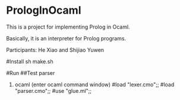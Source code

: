 PrologInOcaml
=============

This is a project for implementing Prolog in Ocaml.

Basically, it is an interpreter for Prolog programs.

Participants: He Xiao and Shijiao Yuwen


#Install
sh make.sh

#Run 
##Test parser
1. ocaml (enter ocaml command window)
#load "lexer.cmo";;
#load "parser.cmo";;
#use "glue.ml";;



